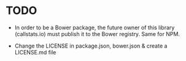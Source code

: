 # TODO

* In order to be a Bower package, the future owner of this library (callstats.io) must publish it to the Bower registry. Same for NPM.

* Change the LICENSE in package.json, bower.json & create a LICENSE.md file

